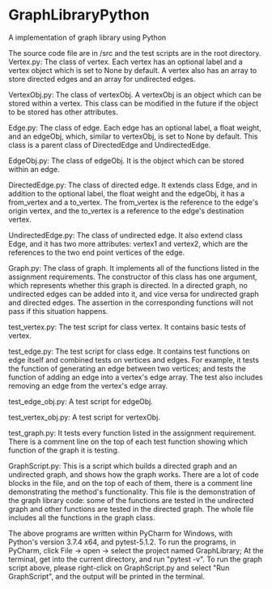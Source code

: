 # GraphLibraryPython
A implementation of graph library using Python

The source code file are in /src and the test scripts are in the root directory.
Vertex.py: The class of vertex. Each vertex has an optional label and a vertex object which is set to None by default. A vertex
also has an array to store directed edges and an array for undirected edges.

VertexObj.py: The class of vertexObj. A vertexObj is an object which can be stored within a vertex. This class can be modified in
the future if the object to be stored has other attributes.

Edge.py: The class of edge. Each edge has an optional label, a float weight, and an edgeObj, which, similar to vertexObj, is set
to None by default. This class is a parent class of DirectedEdge and UndirectedEdge.

EdgeObj.py: The class of edgeObj. It is the object which can be stored within an edge.

DirectedEdge.py: The class of directed edge. It extends class Edge, and in addition to the optional label, the float weight and
the edgeObj, it has a from_vertex and a to_vertex. The from_vertex is the reference to the edge's origin vertex, and the to_vertex
is a reference to the edge's destination vertex.

UndirectedEdge.py: The class of undirected edge. It also extend class Edge, and it has two more attributes: vertex1 and vertex2,
which are the references to the two end point vertices of the edge.

Graph.py: The class of graph. It implements all of the functions listed in the assignment requirements. The constructor of this
class has one argument, which represents whether this graph is directed. In a directed graph, no undirected edges can be added into
it, and vice versa for undirected graph and directed edges. The assertion in the corresponding functions will not pass if this
situation happens.

test_vertex.py: The test script for class vertex. It contains basic tests of vertex.

test_edge.py: The test script for class edge. It contains test functions on edge itself and combined tests on vertices and edges.
For example, it tests the function of generating an edge between two vertices; and tests the function of adding an edge into a
vertex's edge array. The test also includes removing an edge from the vertex's edge array.

test_edge_obj.py: A test script for edgeObj.

test_vertex_obj.py: A test script for vertexObj.

test_graph.py: It tests every function listed in the assignment requirement. There is a comment line on the top of each test
function showing which function of the graph it is testing.

GraphScript.py: This is a script which builds a directed graph and an undirected graph, and shows how the graph works. There are
a lot of code blocks in the file, and on the top of each of them, there is a comment line demonstrating the method's functionality.
This file is the demonstration of the graph library code: some of the functions are tested in the undirected graph and other functions
are tested in the directed graph. The whole file includes all the functions in the graph class.

The above programs are written within PyCharm for Windows, with Python's version 3.7.4 x64, and pytest-5.1.2.
To run the programs, in PyCharm,
click File ->  open -> select the project named GraphLibrary;
At the terminal, get into the current directory, and run "pytest -v".
To run the graph script above, please right-click on GraphScript.py and select "Run GraphScript", and the output will be printed in
the terminal.
